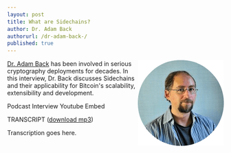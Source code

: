 ```yaml
---
layout: post
title: What are Sidechains?
author: Dr. Adam Back
authorurl: /dr-adam-back-/
published: true
---
```


<img src="/images/adam-back.png" alt="Dr. Adam Back" align="right">
<p><a href="/dr-adam-back/">Dr. Adam Back</a> has been involved in serious cryptography deployments for decades. In this interview, Dr. Back discusses Sidechains and their applicability for Bitcoin's scalability, extensibility and development.
<p>Podcast Interview Youtube Embed
<p>TRANSCRIPT (<a href="http://www.satoshisdeposition.com/podcast/BTCK-169-2015-09-11.mp3">download mp3</a>)
<p>Transcription goes here.